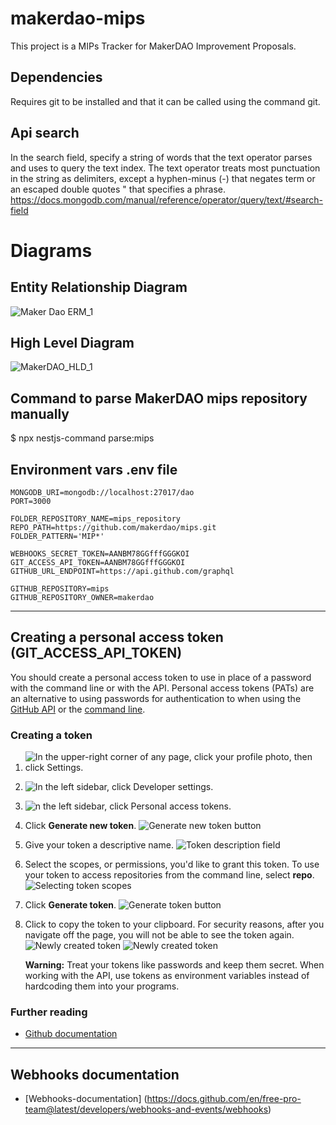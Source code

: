 # makerdao-mips
This project is a MIPs Tracker for MakerDAO Improvement Proposals. 

## Dependencies
Requires git to be installed and that it can be called using the command git.

## Api search
In the search field, specify a string of words that the text operator parses and uses to query the text index. The text operator treats most punctuation in the string as delimiters, except a hyphen-minus (-) that negates term or an escaped double quotes \" that specifies a phrase.
https://docs.mongodb.com/manual/reference/operator/query/text/#search-field


# Diagrams
## Entity Relationship Diagram

![Maker Dao ERM_1](https://user-images.githubusercontent.com/17706489/104136852-c3b32800-5366-11eb-88a2-d9feb803b0ae.png)


## High Level Diagram

![MakerDAO_HLD_1](https://user-images.githubusercontent.com/17706489/104136890-037a0f80-5367-11eb-9208-fe83f6f0f1e5.png)


## Command to parse MakerDAO mips repository manually
$ npx nestjs-command parse:mips


## Environment vars .env file
```.env
MONGODB_URI=mongodb://localhost:27017/dao
PORT=3000

FOLDER_REPOSITORY_NAME=mips_repository
REPO_PATH=https://github.com/makerdao/mips.git
FOLDER_PATTERN='MIP*'

WEBHOOKS_SECRET_TOKEN=AANBM78GGfffGGGKOI
GIT_ACCESS_API_TOKEN=AANBM78GGfffGGGKOI
GITHUB_URL_ENDPOINT=https://api.github.com/graphql

GITHUB_REPOSITORY=mips
GITHUB_REPOSITORY_OWNER=makerdao
```

---
## Creating a personal access token (GIT_ACCESS_API_TOKEN)

You should create a personal access token to use in place of a password with the command line or with the API. Personal access tokens (PATs) are an alternative to using passwords for authentication to when using the [GitHub API](/rest/overview/other-authentication-methods#via-oauth-and-personal-access-tokens) or the [command line](#using-a-token-on-the-command-line). 

### Creating a token
1. ![In the upper-right corner of any page, click your profile photo, then click Settings.](https://docs.github.com/assets/images/help/settings/userbar-account-settings.png)
2. ![In the left sidebar, click **Developer settings.**](https://docs.github.com/assets/images/help/settings/developer-settings.png)
3. ![n the left sidebar, click **Personal access tokens.**](https://docs.github.com/assets/images/help/settings/personal_access_tokens_tab.png)
4. Click **Generate new token**.
   ![Generate new token button](https://docs.github.com/assets/images/help/settings/generate_new_token.png)
5. Give your token a descriptive name.
   ![Token description field](https://docs.github.com/assets/images/help/settings/token_description.png)
6. Select the scopes, or permissions, you'd like to grant this token. To use your token to access repositories from the command line, select **repo**.
   ![Selecting token scopes](https://docs.github.com/assets/images/help/settings/token_scopes.gif)
7. Click **Generate token**.
   ![Generate token button](https://docs.github.com/assets/images/help/settings/generate_token.png)
8. Click to copy the token to your clipboard. For security reasons, after you navigate off the page, you will not be able to see the token again.
   ![Newly created token](https://docs.github.com/assets/images/help/settings/personal_access_tokens.png)
   ![Newly created token](https://docs.github.com/assets/images/help/settings/personal_access_tokens_ghe.png)

   **Warning:** Treat your tokens like passwords and keep them secret. When working with the API, use tokens as environment variables instead of hardcoding them into your programs.

### Further reading
- [Github documentation](https://docs.github.com/en/free-pro-team@latest/github/authenticating-to-github/creating-a-personal-access-token)
  
---

## Webhooks documentation
- [Webhooks-documentation] (https://docs.github.com/en/free-pro-team@latest/developers/webhooks-and-events/webhooks)